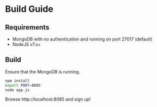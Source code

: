 # Build Guide

## Requirements

- MongoDB with no authentication and running on port 27017 (default)
- NodeJS v7.x+

## Build

Ensure that the MongoDB is running.  

```bash
npm install
export PORT=8085
node app.js
```

Browse http://localhost:8085 and sign up!  

